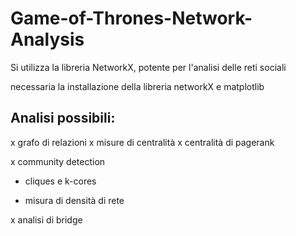 # Game-of-Thrones-Network-Analysis
Si utilizza la libreria NetworkX, potente per l'analisi delle reti sociali

necessaria la installazione della libreria networkX e matplotlib


## Analisi possibili:
x grafo di relazioni
x misure di centralità
x centralità di pagerank

x community detection
- cliques e k-cores

- misura di densità di rete

x analisi di bridge
